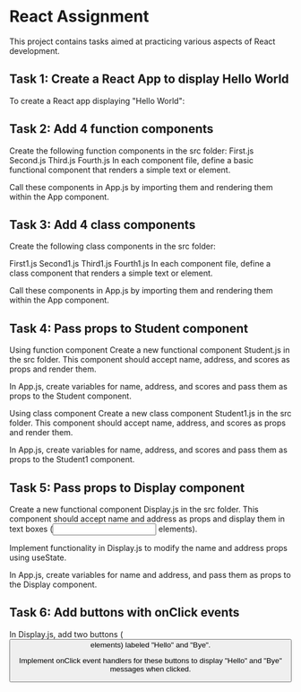 # React Assignment

This project contains tasks aimed at practicing various aspects of React development.

## Task 1: Create a React App to display Hello World

To create a React app displaying "Hello World":
## Task 2: Add 4 function components
Create the following function components in the src folder:
First.js
Second.js
Third.js
Fourth.js
In each component file, define a basic functional component that renders a simple text or element.

Call these components in App.js by importing them and rendering them within the App component.
## Task 3: Add 4 class components
Create the following class components in the src folder:

First1.js
Second1.js
Third1.js
Fourth1.js
In each component file, define a class component that renders a simple text or element.

Call these components in App.js by importing them and rendering them within the App component.
## Task 4: Pass props to Student component
Using function component
Create a new functional component Student.js in the src folder. This component should accept name, address, and scores as props and render them.

In App.js, create variables for name, address, and scores and pass them as props to the Student component.

Using class component
Create a new class component Student1.js in the src folder. This component should accept name, address, and scores as props and render them.

In App.js, create variables for name, address, and scores and pass them as props to the Student1 component.
## Task 5: Pass props to Display component
Create a new functional component Display.js in the src folder. This component should accept name and address as props and display them in text boxes (<input> elements).

Implement functionality in Display.js to modify the name and address props using useState.

In App.js, create variables for name and address, and pass them as props to the Display component.

## Task 6: Add buttons with onClick events
In Display.js, add two buttons (<button> elements) labeled "Hello" and "Bye".

Implement onClick event handlers for these buttons to display "Hello" and "Bye" messages when clicked.
